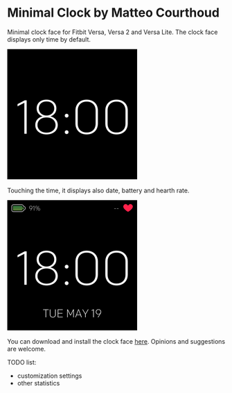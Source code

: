 # Minimal Clock by Matteo Courthoud

Minimal clock face for Fitbit Versa, Versa 2 and Versa Lite. The clock face displays only time by default.

![](screenshots/screen_default.png)

Touching the time, it displays also date, battery and hearth rate.

![](screenshots/screen_stats.png)

You can download and install the clock face [here](https://gallery.fitbit.com/details/fb338486-0d4c-4f71-b0c7-508678c34195). Opinions and suggestions are welcome.

TODO list:

- customization settings
- other statistics 